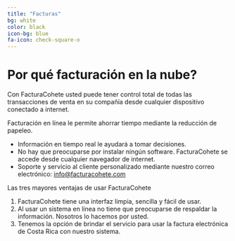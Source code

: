 ```yaml
---
title: "Facturas"
bg: white
color: black
icon-bg: blue
fa-icon: check-square-o
---
```


# Por qué facturación en la nube?

Con FacturaCohete usted puede tener control total de todas las transacciones de venta en su compañía desde cualquier dispositivo conectado a internet.

Facturación en línea le permite ahorrar tiempo mediante la reducción de papeleo.

- Información en tiempo real le ayudará a tomar decisiones.
- No hay que preocuparse por instalar ningún software. FacturaCohete se accede desde cualquier navegador de internet.
- Soporte y servicio al cliente personalizado mediante nuestro correo electrónico: info@facturacohete.com


Las tres mayores ventajas de usar FacturaCohete

1. FacturaCohete tiene una interfaz limpia, sencilla y fácil de usar.
2. Al usar un sistema en línea no tiene que preocuparse de respaldar la información. Nosotros lo hacemos por usted.
3. Tenemos la opción de brindar el servicio para usar la factura electrónica de Costa Rica con nuestro sistema.

